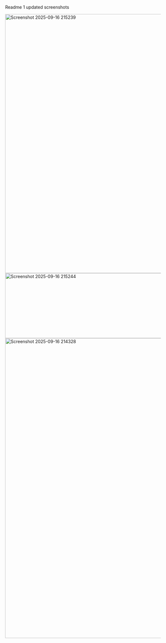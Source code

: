 Readme 1 updated screenshots


<img width="1404" height="836" alt="Screenshot 2025-09-16 215239" src="https://github.com/user-attachments/assets/92571d83-bd3b-43de-8259-60f6d4ffe789" />
<img width="634" height="210" alt="Screenshot 2025-09-16 215244" src="https://github.com/user-attachments/assets/1cba3ff7-e79a-4ae3-a92e-bdbb3d9d36a9" />
<img width="1462" height="968" alt="Screenshot 2025-09-16 214328" src="https://github.com/user-attachments/assets/75633c97-dbd4-4ef8-970e-fbe63197e4e7" />
